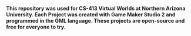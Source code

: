 **This repository was used for CS-413 Virtual Worlds at Northern Arizona University. Each Project was created with Game Maker Studio 2 and programmed in the GML language. These projects are open-source and free for everyone to try.**
